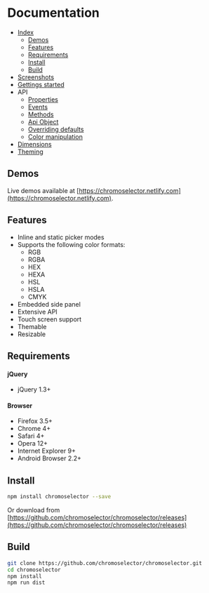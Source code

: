 # Documentation
- [Index](README.md)
  - [Demos](README.md#demos)
  - [Features](README.md#features)
  - [Requirements](README.md#requirements)
  - [Install](README.md#install)
  - [Build](README.md#build)
- [Screenshots](docs/screenshots.md#screenshots)
- [Gettings started](docs/getting-started.md#getting-started)
- API
  - [Properties](docs/properties.md#properties)
  - [Events](docs/events.md#events)
  - [Methods](docs/methods.md#methods)
  - [Api Object](docs/api-object.md#api-object)
  - [Overriding defaults](docs/defaults.md#overriding-defaults)
  - [Color manipulation](docs/color.md#color-manipulation)
- [Dimensions](docs/dimensions.md#dimensions)
- [Theming](docs/theming.md#theming)

## Demos
Live demos available at [https://chromoselector.netlify.com](https://chromoselector.netlify.com).

## Features
- Inline and static picker modes
- Supports the following color formats:
  - RGB
  - RGBA
  - HEX
  - HEXA
  - HSL
  - HSLA
  - CMYK
- Embedded side panel
- Extensive API
- Touch screen support
- Themable
- Resizable

## Requirements
#### jQuery
- jQuery 1.3+

#### Browser
- Firefox 3.5+
- Chrome 4+
- Safari 4+
- Opera 12+
- Internet Explorer 9+
- Android Browser 2.2+

## Install
```sh
npm install chromoselector --save
```

Or download from [https://github.com/chromoselector/chromoselector/releases](https://github.com/chromoselector/chromoselector/releases)

## Build
```sh
git clone https://github.com/chromoselector/chromoselector.git
cd chromoselector
npm install
npm run dist
```
